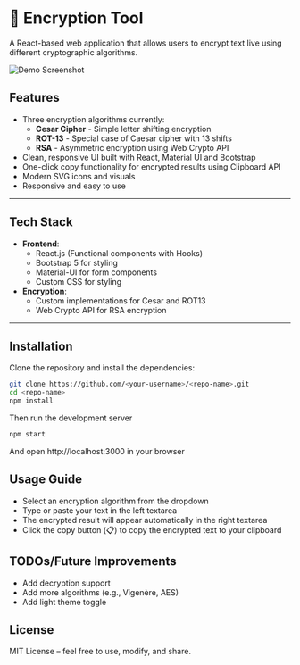 # 🔐 Encryption Tool

A React-based web application that allows users to encrypt text live using different cryptographic algorithms.

![Demo Screenshot](./assets/demo.png) 
##  Features

- Three encryption algorithms currently:
  - **Cesar Cipher** - Simple letter shifting encryption
  - **ROT-13** - Special case of Caesar cipher with 13 shifts
  - **RSA** - Asymmetric encryption using Web Crypto API
- Clean, responsive UI built with React, Material UI and Bootstrap
- One-click copy functionality for encrypted results using Clipboard API
- Modern SVG icons and visuals
- Responsive and easy to use

---

## Tech Stack

- **Frontend**: 
  - React.js (Functional components with Hooks)
  - Bootstrap 5 for styling
  - Material-UI for form components
  - Custom CSS for styling
- **Encryption**:
  - Custom implementations for Cesar and ROT13
  - Web Crypto API for RSA encryption

---

## Installation

Clone the repository and install the dependencies:

```bash
git clone https://github.com/<your-username>/<repo-name>.git
cd <repo-name>
npm install
```
Then run the development server

```bash
npm start
```
And open http://localhost:3000 in your browser

## Usage Guide
- Select an encryption algorithm from the dropdown
- Type or paste your text in the left textarea
- The encrypted result will appear automatically in the right textarea
- Click the copy button (📋) to copy the encrypted text to your clipboard

## TODOs/Future Improvements
- Add decryption support
- Add more algorithms (e.g., Vigenère, AES)
- Add light theme toggle

## License 
MIT License – feel free to use, modify, and share.

